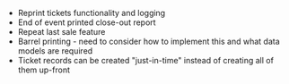 - Reprint tickets functionality and logging
- End of event printed close-out report
- Repeat last sale feature
- Barrel printing - need to consider how to implement this and what data models are required
- Ticket records can be created "just-in-time" instead of creating all of them up-front
